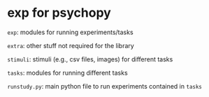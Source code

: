 # exp for psychopy

`exp`: modules for running experiments/tasks

`extra`: other stuff not required for the library

`stimuli`: stimuli (e.g., csv files, images) for different tasks

`tasks`: modules for running different tasks

`runstudy.py`: main python file to run experiments contained in `tasks`